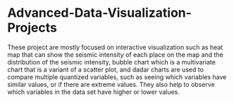 # Advanced-Data-Visualization-Projects

These project are mostly focused on interactive visualization such as heat map that can show the seismic intensity of each place on the map and the distribution of the seismic intensity, bubble chart which is a multivariate chart that is a variant of a scatter plot, and dadar charts are used to compare multiple quantized variables, such as seeing which variables have similar values, or if there are extreme values. They also help to observe which variables in the data set have higher or lower values.
